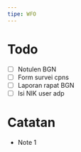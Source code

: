 ```yaml
---
tipe: WFO
---
```

# Todo
- [ ] Notulen BGN
- [ ] Form survei cpns
- [ ] Laporan rapat BGN
- [ ] Isi NIK user adp
# Catatan
- Note 1
